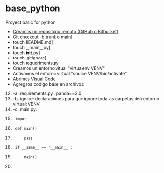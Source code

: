# base_python
Proyect basic for python

- [Creamos un repositorio remoto (GitHub o Bitbucket)](#Creamos)
- Git checkout -b trunk o main]
- touch README.md]
- touch __main__py]
- touch __init__.py]
- touch .gitignore]
- touch requeriments.py
- Creamos un entorno vitual "virtualenv VENV"
- Activamos el entorno virtual "source VENV/bin/activate"
- Abrimos Visual Code
- Agregaos codigo base en archivos:
12.   -a. requirements.py : panda==2.0
13.   -b. ignore: declaraciones para que ignore toda las carpetas deñ entorno virtual: VENV
14.   -c. main.py:
15.      import
16.      def main()
17.          pass
18.      if __name__ == '__main__':
19.          main()
20. 

